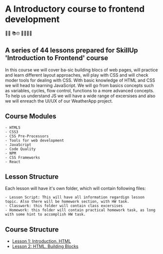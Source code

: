 # A Introductory course to frontend development
👨‍🏫 📚🤓 👩‍💻👨‍💻 
## A series of 44 lessons prepared for SkillUp 'Introduction to Frontend' course

In this course we will cover ba-sic building blocs of web pages, will practice and learn different layout approaches, will play with CSS and will check moder tools for dealing with CSS. With basic knowledge of HTML and CSS we will head to learning JavaScript. We will go from basics concepts such as variables, cycles, flow control, functions to a more advanced concepts. To help us understand JS we will have a wide range of excersises and also we will enreach the UI/UX of our WeatherApp project.

## Course Modules

    - HTML5
    - CSS3
    - CSS Pre-Processors
    - Tools for web development
    - JavaScript
    - Code Quality
    - NPM 
    - CSS Frameworks
    - React

## Lesson Structure

Each lesson will have it's own folder, which will contain following files:

    - Lesson Script: This will have all information regardign lesson topic. Also there will be homework section, with HW task.
    - Classwork: this folder will contain class excersises
    - Homework: this folder will contain practical homework task, as long with some hint to accomplish HW task.
  

## Course Structure
- [Lesson 1: Introduction. HTML](/Lesson-1/lesson-1.md#lesson-1-introduction-html) 
- [Lesson 2: HTML. Building Blocks](Lesson-2/lesson-2.md#lesson-2-html-building-blocks)